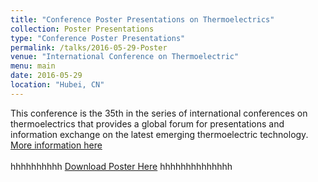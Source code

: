 ```yaml
---
title: "Conference Poster Presentations on Thermoelectrics"
collection: Poster Presentations
type: "Conference Poster Presentations"
permalink: /talks/2016-05-29-Poster
venue: "International Conference on Thermoelectric"
menu: main
date: 2016-05-29
location: "Hubei, CN"
---
```

This conference is the 35th in the series of international conferences on thermoelectrics that provides a global forum for presentations and information exchange on the latest emerging thermoelectric technology.
[More information here](https://www.usasymposium.com/ict/)
<br>
<br>hhhhhhhhhh
[Download Poster Here](/files/HXQ_ICT_Poster2.0.pdf)
hhhhhhhhhhhhhh
